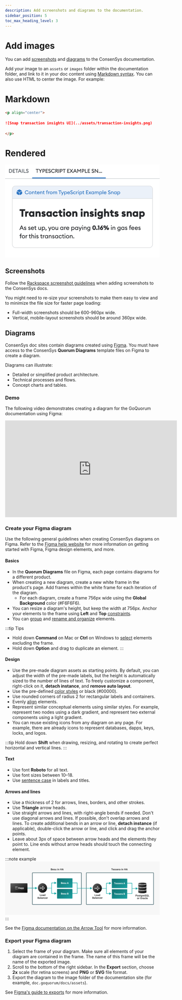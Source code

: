 ```yaml
---
description: Add screenshots and diagrams to the documentation.
sidebar_position: 5
toc_max_heading_level: 3
---
```


# Add images

You can add [screenshots](#screenshots) and [diagrams](#diagrams) to the ConsenSys documentation.

Add your image to an `assets` or `images` folder within the documentation folder, and link to it in
your doc content using [Markdown syntax](https://docusaurus.io/docs/markdown-features/assets#images).
You can also use HTML to center the image.
For example:

<!--tabs-->

# Markdown

```markdown
<p align="center">

![Snap transaction insights UI](../assets/transaction-insights.png)

</p>
```

# Rendered

<p align="center">

![Snap transaction insights UI](../assets/transaction-insights.png)

</p>

<!--/tabs-->

## Screenshots

Follow the [Rackspace screenshot guidelines](https://docs.rackspace.com/docs/style-guide/screenshots/screenshot-guidelines)
when adding screenshots to the ConsenSys docs.

You might need to re-size your screenshots to make them easy to view and to minimize the file size
for faster page loading:

- Full-width screenshots should be 600-960px wide.
- Vertical, mobile-layout screenshots should be around 360px wide.

## Diagrams

ConsenSys doc sites contain diagrams created using [Figma](https://figma.com/).
You must have access to the ConsenSys **Quorum Diagrams** template files on Figma to create a diagram.

Diagrams can illustrate:

- Detailed or simplified product architecture.
- Technical processes and flows.
- Concept charts and tables.

### Demo

The following video demonstrates creating a diagram for the GoQuorum documentation using Figma:

<p align="center">
  <iframe width="560" height="315" src="https://www.youtube.com/embed/2H-OeBkVOws" title="YouTube video player" frameborder="0" allow="accelerometer; autoplay; clipboard-write; encrypted-media; gyroscope; picture-in-picture" allowfullscreen></iframe>
</p>

### Create your Figma diagram

Use the following general guidelines when creating ConsenSys diagrams on Figma.
Refer to the [Figma help website](https://help.figma.com/hc/en-us) for more information on getting started with Figma,
Figma design elements, and more.

#### Basics

- In the **Quorum Diagrams** file on Figma, each page contains diagrams for a different product.
- When creating a new diagram, create a new white frame in the product's page.
  Add frames within the white frame for each iteration of the diagram.
  - For each diagram, create a frame 756px wide using the **Global Background** color (#F6F6F6).
- You can resize a diagram's height, but keep the width at 756px.
  Anchor your elements to the frame using **Left** and **Top** [constraints](https://help.figma.com/hc/en-us/articles/360039957734-Apply-constraints-to-define-how-layers-resize).
- You can [group](https://help.figma.com/hc/en-us/articles/360039832054-Frames-and-Groups) and
  [rename and organize](https://help.figma.com/hc/en-us/articles/360038663994-Name-and-organize-components) elements.

:::tip Tips
- Hold down **Command** on Mac or **Ctrl** on Windows to
  [select](https://help.figma.com/hc/en-us/articles/360040449873-Select-layers-and-objects) elements
  excluding the frame.
- Hold down **Option** and drag to duplicate an element.
:::

#### Design

- Use the pre-made diagram assets as starting points.
  By default, you can adjust the width of the pre-made labels, but the height is automatically sized to the number of
  lines of text.
  To freely customize a component, right-click on it, **detach instance**, and **remove auto layout**.
- Use the pre-defined [color styles](https://help.figma.com/hc/en-us/articles/360039820134-Manage-and-share-styles) or
  black (#00000).
- Use rounded corners of radius 2 for rectangular labels and containers.
- Evenly [align](https://help.figma.com/hc/en-us/articles/360039956914-Adjust-alignment-rotation-and-position) elements.
- Represent similar conceptual elements using similar styles.
  For example, represent two nodes using a dark gradient, and represent two external components using a light gradient.
- You can reuse existing icons from any diagram on any page.
  For example, there are already icons to represent databases, dapps, keys, locks, and logos.

:::tip
Hold down **Shift** when drawing, resizing, and rotating to create perfect horizontal and vertical lines.
:::

#### Text

- Use font **Roboto** for all text.
- Use font sizes between 10–18.
- Use [sentence case](https://docs.microsoft.com/en-us/style-guide/capitalization) in labels and titles.

#### Arrows and lines

- Use a thickness of 2 for arrows, lines, borders, and other strokes.
- Use **Triangle** arrow heads.
- Use straight arrows and lines, with right-angle bends if needed.
  Don't use diagonal arrows and lines.
  If possible, don't overlap arrows and lines.
  To create additional bends in an arrow or line, **detach instance** (if applicable), double-click the arrow or line,
  and click and drag the anchor points.
- Leave about 3px of space between arrow heads and the elements they point to.
  Line ends without arrow heads should touch the connecting element.

:::note example
![Example diagram](../assets/besu-tessera-high-availability.png)
:::

See the
[Figma documentation on the Arrow Tool](https://help.figma.com/hc/en-us/articles/360040450133-Using-Shape-Tools#h_677f8eba-73c4-4987-a64b-c0226aaec392)
for more information.

### Export your Figma diagram

1. Select the frame of your diagram.
   Make sure all elements of your diagram are contained in the frame.
   The name of this frame will be the name of the exported image.
2. Scroll to the bottom of the right sidebar.
   In the **Export** section, choose **2x** scale (for retina screens) and **PNG** or **SVG** file format.
3. Export the diagram to the image folder of the documentation site (for example, `doc.goquorum/docs/assets`).

See [Figma's guide to exports](https://help.figma.com/hc/en-us/articles/360040028114-Guide-to-exports-in-Figma) for more
information.
